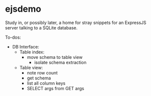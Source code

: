 # ejsdemo
Study in, or possibly later, a home for stray snippets for an ExpressJS server talking to a SQLite database.

To-dos:
- DB Interface:
    - Table index:
        - move schema to table view
            - isolate schema extraction
    - Table view:
        - note row count
        - get schema
        - list all column keys
        - SELECT args from GET args
